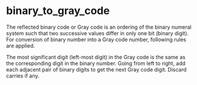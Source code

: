 # binary_to_gray_code
The reflected binary code or Gray code is an ordering of the binary numeral system such that two successive values differ in only one bit (binary digit).
For conversion of binary number into a Gray code number, following rules are applied.

The most significant digit (left-most digit) in the Gray code is the same as the corresponding digit in the binary number.
Going from left to right, add each adjacent pair of binary digits to get the next Gray code digit. Discard carries if any.
